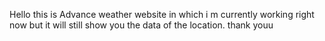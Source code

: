Hello this is Advance weather website in which i m currently working right now but it will still show you the data of the location.
thank youu
